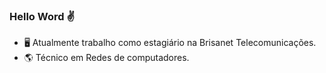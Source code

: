 ### Hello Word ✌️
- 🖥 Atualmente trabalho como estagiário na Brisanet Telecomunicações.
- 🌎 Técnico em Redes de computadores.
